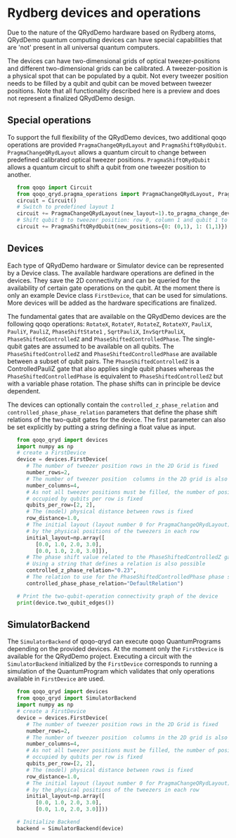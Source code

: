 Rydberg devices and operations
==============================

Due to the nature of the QRydDemo hardware based on Rydberg atoms, QRydDemo quantum computing devices can have special capabilities that are 'not' present in all universal quantum computers.

The devices can have two-dimensional grids of optical tweezer-positions and different two-dimensional grids can be calibrated. A tweezer-position is a physical spot that can be populated by a qubit.
Not every tweezer position needs to be filled by a qubit and qubit can be moved between tweezer positions.
Note that all functionality described here is a preview and does not represent a finalized QRydDemo design.


Special operations
------------------

To support the full flexibility of the QRydDemo devices, two additional qoqo operations are provided ``PragmaChangeQRydLayout`` and ``PragmaShiftQRydQubit``.
``PragmaChangeQRydLayout`` allows a quantum circuit to change between predefined calibrated optical tweezer positions.
``PragmaShiftQRydQubit`` allows a quantum circuit to shift a qubit from one tweezer position to another.

```python
   from qoqo import Circuit
   from qoqo_qryd.pragma_operations import PragmaChangeQRydLayout, PragmaShiftQRydQubit
   circuit = Circuit()
   # Switch to predefined layout 1
   circuit += PragmaChangeQRydLayout(new_layout=1).to_pragma_change_device()
   # Shift qubit 0 to tweezer position: row 0, column 1 and qubit 1 to postion row 1, column 1
   circuit += PragmaShiftQRydQubit(new_positions={0: (0,1), 1: (1,1)}).to_pragma_change_device()
```


Devices
-------

Each type of QRydDemo hardware or Simulator device can be represented by a Device class.
The available hardware operations are defined in the devices. They save the 2D connectivity and can be queried for the availability of certain gate operations on the qubit.
At the moment there is only an example Device class ``FirstDevice``, that can be used for simulations. More devices will be added as the hardware specifications are finalized.

The fundamental gates that are available on the QRydDemo devices are the following qoqo operations: ``RotateX``, ``RotateY``, ``RotateZ``, ``RotateXY``, ``PauliX``,  ``PauliY``,  ``PauliZ``, ``PhaseShiftState1`` ,  ``SqrtPauliX``,  ``InvSqrtPauliX``, ``PhaseShiftedControlledZ`` and ``PhaseShiftedControlledPhase``.
The single-qubit gates are assumed to be available on all qubits. 
The ``PhaseShiftedControlledZ`` and ``PhaseShiftedControlledPhase`` are available between a subset of qubit pairs.
The ``PhaseShiftedControlledZ`` is a ControlledPauliZ gate that also applies single qubit phases whereas the  ``PhaseShiftedControlledPhase`` is equivalent to ``PhaseShiftedControlledZ`` but with a variable phase rotation.
The phase shifts can in principle be device dependent.

The devices can optionally contain the ``controlled_z_phase_relation`` and ``controlled_phase_phase_relation`` parameters that define the phase shift relations of the two-qubit gates for the device. The first parameter can also be set explicitly by putting a string defining a float value as input.

```python
   from qoqo_qryd import devices
   import numpy as np
   # create a FirstDevice
   device = devices.FirstDevice(
      # The number of tweezer position rows in the 2D Grid is fixed
      number_rows=2,
      # The number of tweezer position  columns in the 2D grid is also fixed
      number_columns=4,
      # As not all tweezer positions must be filled, the number of positions
      # occupied by qubits per row is fixed
      qubits_per_row=[2, 2],
      # The (model) physical distance between rows is fixed
      row_distance=1.0,
      # The initial layout (layout number 0 for PragmaChangeQRydLayout) is defined 
      # by the physical positions of the tweezers in each row
      initial_layout=np.array([
         [0.0, 1.0, 2.0, 3.0],
         [0.0, 1.0, 2.0, 3.0]]),
      # The phase shift value related to the PhaseShiftedControlledZ gate
      # Using a string that defines a relation is also possible
      controlled_z_phase_relation="0.23",
      # The relation to use for the PhaseShiftedControlledPhase phase shift value
      controlled_phase_phase_relation="DefaultRelation")

   # Print the two-qubit-operation connectivity graph of the device
   print(device.two_qubit_edges())
```


SimulatorBackend
----------------

The ``SimulatorBackend`` of qoqo-qryd can execute qoqo QuantumPrograms depending on the provided devices. At the moment only the ``FirstDevice`` is available for the QRydDemo project.
Executing a circuit with the ``SimulatorBackend`` initialized by the ``FirstDevice`` corresponds to running a simulation of the QuantumProgram which validates that only
operations available in ``FirstDevice`` are used.

```python
   from qoqo_qryd import devices
   from qoqo_qryd import SimulatorBackend
   import numpy as np
   # create a FirstDevice
   device = devices.FirstDevice(
      # The number of tweezer position rows in the 2D Grid is fixed
      number_rows=2,
      # The number of tweezer position  columns in the 2D grid is also fixed
      number_columns=4,
      # As not all tweezer positions must be filled, the number of positions
      # occupied by qubits per row is fixed
      qubits_per_row=[2, 2],
      # The (model) physical distance between rows is fixed
      row_distance=1.0,
      # The initial layout (layout number 0 for PragmaChangeQRydLayout) is defined 
      # by the physical positions of the tweezers in each row
      initial_layout=np.array([
         [0.0, 1.0, 2.0, 3.0],
         [0.0, 1.0, 2.0, 3.0]]))

   # Initialize Backend
   backend = SimulatorBackend(device)
```